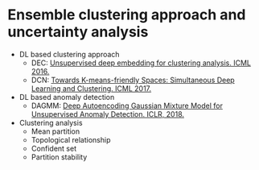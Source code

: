 # Ensemble clustering approach and uncertainty analysis

- DL based clustering approach
  - DEC: [Unsupervised deep embedding for clustering analysis. ICML 2016.](https://arxiv.org/pdf/1511.06335.pdf)
  - DCN: [Towards K-means-friendly Spaces: Simultaneous Deep Learning and Clustering. ICML 2017.](https://arxiv.org/pdf/1610.04794.pdf)
- DL based anomaly detection
  - DAGMM: [Deep Autoencoding Gaussian Mixture Model for Unsupervised Anomaly Detection. ICLR, 2018.](https://openreview.net/pdf?id=BJJLHbb0-)
- Clustering analysis
  - Mean partition
  - Topological relationship
  - Confident set
  - Partition stability


